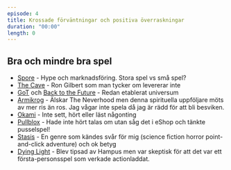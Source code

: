 ```yaml
---
episode: 4
title: Krossade förväntningar och positiva överraskningar
duration: "00:00"
length: 0
---
```


## Bra och mindre bra spel

* [Spore][1] - Hype och marknadsföring. Stora spel vs små spel?
* [The Cave][2] - Ron Gilbert som man tycker om levererar inte
* [GoT][3] och [Back to the Future][4] - Redan etablerat universum
* [Armikrog][5] - Älskar The Neverhood men denna spirituella uppföljare möts av mer ris än ros. Jag vågar inte spela då jag är rädd för att bli besviken.
* [Okami][6] - Inte sett, hört eller läst någonting
* [Pullblox][7] - Hade inte hört talas om utan såg det i eShop och tänkte pusselspel!
* [Stasis][8]  - En genre som kändes svår för mig (science fiction horror point-and-click adventure) och ok betyg
* [Dying Light][9] - Blev tipsad av Hampus men var skeptisk för att det var ett första-personsspel som verkade actionladdat.

[1]: https://en.wikipedia.org/wiki/Spore_(2008_video_game)
[2]: https://en.wikipedia.org/wiki/The_Cave_(video_game)
[3]: https://en.wikipedia.org/wiki/Game_of_Thrones_(2014_video_game)
[4]: https://en.wikipedia.org/wiki/Back_to_the_Future:_The_Game
[5]: https://en.wikipedia.org/wiki/Armikrog
[6]: https://en.wikipedia.org/wiki/%C5%8Ckami
[7]: https://en.wikipedia.org/wiki/Pushmo     
[8]: https://en.wikipedia.org/wiki/Stasis_(video_game)
[9]: https://en.wikipedia.org/wiki/Dying_Light
